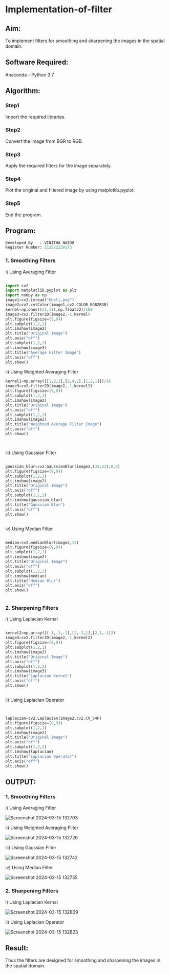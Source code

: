 # Implementation-of-filter
## Aim:
To implement filters for smoothing and sharpening the images in the spatial domain.

## Software Required:
Anaconda - Python 3.7

## Algorithm:
### Step1
Import the required libraries.


### Step2
Convert the image from BGR to RGB.


### Step3
Apply the required filters for the image separately.


### Step4
Plot the original and filtered image by using matplotlib.pyplot.


### Step5
End the program.


## Program:
```py
Developed By   : VINITHA NAIDU
Register Number: 212222230175
```
### 1. Smoothing Filters

i) Using Averaging Filter
```Python

import cv2
import matplotlib.pyplot as plt
import numpy as np
image1=cv2.imread("kholi.png")
image2=cv2.cvtColor(image1,cv2.COLOR_BGR2RGB)
kernel=np.ones((11,11),np.float32)/169
image3=cv2.filter2D(image2,-1,kernel)
plt.figure(figsize=(9,9))
plt.subplot(1,2,1)
plt.imshow(image2)
plt.title("Original Image")
plt.axis("off")
plt.subplot(1,2,2)
plt.imshow(image3)
plt.title("Average Filter Image")
plt.axis("off")
plt.show()

```
ii) Using Weighted Averaging Filter
```Python
kernel1=np.array([[1,2,1],[2,4,2],[1,2,1]])/16
image3=cv2.filter2D(image2,-1,kernel1)
plt.figure(figsize=(9,9))
plt.subplot(1,2,1)
plt.imshow(image2)
plt.title("Original Image")
plt.axis("off")
plt.subplot(1,2,2)
plt.imshow(image3)
plt.title("Weighted Average Filter Image")
plt.axis("off")
plt.show()




```
iii) Using Gaussian Filter
```Python

gaussian_blur=cv2.GaussianBlur(image2,(33,33),0,0)
plt.figure(figsize=(9,9))
plt.subplot(1,2,1)
plt.imshow(image2)
plt.title("Original Image")
plt.axis("off")
plt.subplot(1,2,2)
plt.imshow(gaussian_blur)
plt.title("Gaussian Blur")
plt.axis("off")
plt.show()



```

iv) Using Median Filter
```Python

median=cv2.medianBlur(image2,13)
plt.figure(figsize=(9,9))
plt.subplot(1,2,1)
plt.imshow(image2)
plt.title("Original Image")
plt.axis("off")
plt.subplot(1,2,2)
plt.imshow(median)
plt.title("Median Blur")
plt.axis("off")
plt.show()



```

### 2. Sharpening Filters
i) Using Laplacian Kernal
```Python

kernel2=np.array([[-1,-1,-1],[2,-2,1],[2,1,-1]])
image3=cv2.filter2D(image2,-1,kernel2)
plt.figure(figsize=(9,9))
plt.subplot(1,2,1)
plt.imshow(image2)
plt.title("Original Image")
plt.axis("off")
plt.subplot(1,2,2)
plt.imshow(image3)
plt.title("Laplacian Kernel")
plt.axis("off")
plt.show()



```
ii) Using Laplacian Operator
```Python


laplacian=cv2.Laplacian(image2,cv2.CV_64F)
plt.figure(figsize=(9,9))
plt.subplot(1,2,1)
plt.imshow(image2)
plt.title("Original Image")
plt.axis("off")
plt.subplot(1,2,2)
plt.imshow(laplacian)
plt.title("Laplacian Operator")
plt.axis("off")
plt.show()


```

## OUTPUT:
### 1. Smoothing Filters
i) Using Averaging Filter

![Screenshot 2024-03-15 132703](https://github.com/SHARAN-MJ/Implementation-of-filter/assets/119560305/8d70f800-a567-471e-a0f5-2435c8a1e727)


ii) Using Weighted Averaging Filter

![Screenshot 2024-03-15 132726](https://github.com/SHARAN-MJ/Implementation-of-filter/assets/119560305/ab683d10-bbcb-40a1-be9f-dd8fc64f0a35)

iii) Using Gaussian Filter

![Screenshot 2024-03-15 132742](https://github.com/SHARAN-MJ/Implementation-of-filter/assets/119560305/3c2b4599-c2c6-446f-937c-ee35966e584e)


iv) Using Median Filter

![Screenshot 2024-03-15 132755](https://github.com/SHARAN-MJ/Implementation-of-filter/assets/119560305/a27c2cd1-387d-46cc-aee4-60096dd17d42)



### 2. Sharpening Filters

i) Using Laplacian Kernal

![Screenshot 2024-03-15 132809](https://github.com/SHARAN-MJ/Implementation-of-filter/assets/119560305/91193e78-1ab9-4609-8d5b-186b39b91697)

ii) Using Laplacian Operator

![Screenshot 2024-03-15 132823](https://github.com/SHARAN-MJ/Implementation-of-filter/assets/119560305/a526edc4-a3bf-4bab-9fd4-9836d055caf8)


## Result:
Thus the filters are designed for smoothing and sharpening the images in the spatial domain.
